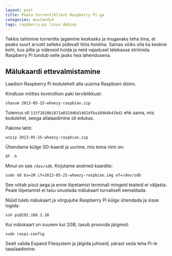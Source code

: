 ```yaml
---
layout: post
title: Peata torrentiklient Raspberry Pi-ga
categories: mustandid
tags: raspberry-pi linux debian
---
```


Tekkis tahtmine torrentite jagamine keskseks ja mugavaks teha ilma, et peaks suurt arvutit selleks pidevalt töös hoidma. Samas võiks olla ka keskne koht, kus pilte ja videosid hoida ja neid vajadusel telekasse striimida. Raspberry Pi tundub selle jaoks hea lahendusena.

## Mälukaardi ettevalmistamine

Laadisin Raspberry Pi kodulehelt alla uusima Raspbiani distro.

Kindluse mõttes kontrollisin paki terviklikkust:

    shasum 2013-05-25-wheezy-raspbian.zip

Tulemus oli `131f2810b1871a032dd6d1482dfba10964b43bd2` ehk sama, mis kodulehel, seega allalaadimine oli edukas. 

Pakime lahti:

    unzip 2013-05-25-wheezy-raspbian.zip

Ühendame külge SD-kaardi ja uurime, mis tema nimi on:

    df -h

Minul on see `/dev/sdb`. Kirjutame andmed kaardile:

    sudo dd bs=1M if=2013-05-25-wheezy-raspbian.img of=/dev/sdb

See võtab pisut aega ja enne lõpetamist terminali mingeid teateid ei väljasta. Peale lõpetamist ei tasu unustada mälukaart turvaliselt eemaldada.


Nüüd tuleb mälukaart ja võrgujuhe Raspberry Pi külge ühendada ja sisse logida:

    ssh pi@192.168.1.10

Kui mälukaart on suurem kui 2GB, tasub proovida järgmist:

    sudo raspi-config

Sealt valida Expand Filesystem ja jälgida juhiseid, pärast seda teha Pi-le taaslaadimine.

